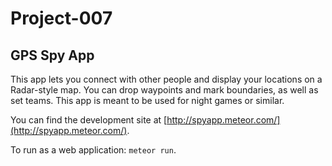 # Project-007
<!---
This is an app that uses your Geo-location and sends it to a server's database. This server will return all of those locations in the database to you, where they will be placed on a map.
This app is meant for use during outdoor activities.
-->
## GPS Spy App

This app lets you connect with other people and display your locations on a Radar-style map. You can drop waypoints and mark boundaries, as well as set teams. This app is meant to be used for night games or similar.

You can find the development site at [http://spyapp.meteor.com/](http://spyapp.meteor.com/).

To run as a web application: `meteor run`.
